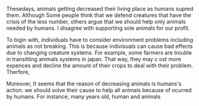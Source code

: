 
Thesedays, animals getting decreased their living place as humans supred them.
Although Some people think that we defend creatures that have the crisis of the less number, 
others argue that we should help only animals needed by humans.
I disagree with supporting sole animals for our profit.

To bigin with, individuals have to consider environment problems including animals as not breaking. 
This is because indivisuals can cause bad effects due to changing creature systems.
For example, some farmers are trouble in transitting animals systems in japan. 
That way, they may c ost more expences and decline the amount of their crops to deal with their problem.
Therfore, 

Moreover, It seems that the reason of decreasing animals is humans's action.
we should solve their cause to help all animals because of ocurred by humans.
For instance, many years old, human and animals
